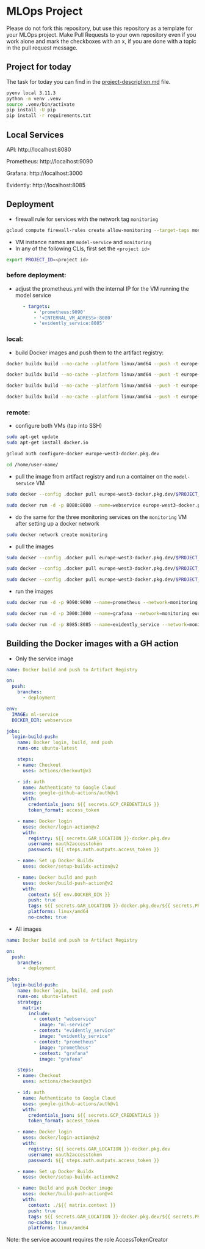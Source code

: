 # MLOps Project


Please do not fork this repository, but use this repository as a template for your MLOps project. Make Pull Requests to your own repository even if you work alone and mark the checkboxes with an x, if you are done with a topic in the pull request message.

## Project for today
The task for today you can find in the [project-description.md](project-description.md) file.

```bash
pyenv local 3.11.3
python -m venv .venv
source .venv/bin/activate
pip install -U pip
pip install -r requirements.txt
```

## Local Services

API:        http://localhost:8080

Prometheus: http://localhost:9090

Grafana:    http://localhost:3000

Evidently:  http://localhost:8085

## Deployment

- firewall rule for services with the network tag ```monitoring```
```bash
gcloud compute firewall-rules create allow-monitoring --target-tags monitoring --allow tcp:8080,tcp:9090,tcp:3000
```

- VM instance names are ```model-service``` and ```monitoring```
- In any of the following CLIs, first set the ```<project id>```
```bash
export PROJECT_ID=<project id>
```
### before deployment:
- adjust the prometheus.yml with the internal IP for the VM running the model service
```yml
      - targets:
          - 'prometheus:9090'
          - '<INTERNAL_VM_ADRESS>:8080'
          - 'evidently_service:8085'
```
### local:
- build Docker images and push them to the artifact registry:
```bash
docker buildx build --no-cache --platform linux/amd64 --push -t europe-west3-docker.pkg.dev/$PROJECT_ID/docker-registry/ml-service:latest ./webservice/
```

```bash
docker buildx build --no-cache --platform linux/amd64 --push -t europe-west3-docker.pkg.dev/$PROJECT_ID/docker-registry/prometheus:latest ./prometheus/
 ```

```bash
docker buildx build --no-cache --platform linux/amd64 --push -t europe-west3-docker.pkg.dev/$PROJECT_ID/docker-registry/grafana:latest ./grafana/
```

```bash
docker buildx build --no-cache --platform linux/amd64 --push -t europe-west3-docker.pkg.dev/$PROJECT_ID/docker-registry/evidently_service:latest ./evidently_service/
```

### remote:
- configure both VMs (tap into SSH)
```bash
sudo apt-get update
sudo apt-get install docker.io

gcloud auth configure-docker europe-west3-docker.pkg.dev

cd /home/user-name/
```

- pull the image from artifact registry and run a container on the ```model-service``` VM
```bash
sudo docker --config .docker pull europe-west3-docker.pkg.dev/$PROJECT_ID/docker-registry/ml-service:latest
```

```bash
sudo docker run -d -p 8080:8080 --name=webservice europe-west3-docker.pkg.dev/$PROJECT_ID/docker-registry/ml-service
```

- do the same for the three monitoring services on the ```monitoring``` VM after setting up a docker network
```bash
sudo docker network create monitoring
```

- pull the images
```bash
sudo docker --config .docker pull europe-west3-docker.pkg.dev/$PROJECT_ID/docker-registry/prometheus:latest
```

```bash
sudo docker --config .docker pull europe-west3-docker.pkg.dev/$PROJECT_ID/docker-registry/grafana:latest
```

```bash
sudo docker --config .docker pull europe-west3-docker.pkg.dev/$PROJECT_ID/docker-registry/evidently_service:latest
```

- run the images
```bash
sudo docker run -d -p 9090:9090 --name=prometheus --network=monitoring europe-west3-docker.pkg.dev/$PROJECT_ID/docker-registry/prometheus
```

```bash
sudo docker run -d -p 3000:3000 --name=grafana --network=monitoring europe-west3-docker.pkg.dev/$PROJECT_ID/docker-registry/grafana
```

```bash
sudo docker run -d -p 8085:8085 --name=evidently_service --network=monitoring europe-west3-docker.pkg.dev/$PROJECT_ID/docker-registry/evidently_service
```

## Building the Docker images with a GH action
- Only the service image
```yml
name: Docker build and push to Artifact Registry

on:
  push:
    branches:
      - deployment

env:
  IMAGE: ml-service
  DOCKER_DIR: webservice

jobs:
  login-build-push:
    name: Docker login, build, and push
    runs-on: ubuntu-latest

    steps:
    - name: Checkout
      uses: actions/checkout@v3

    - id: auth
      name: Authenticate to Google Cloud
      uses: google-github-actions/auth@v1
      with:
        credentials_json: ${{ secrets.GCP_CREDENTIALS }}
        token_format: access_token

    - name: Docker login
      uses: docker/login-action@v2
      with:
        registry: ${{ secrets.GAR_LOCATION }}-docker.pkg.dev
        username: oauth2accesstoken
        password: ${{ steps.auth.outputs.access_token }}

    - name: Set up Docker Buildx
      uses: docker/setup-buildx-action@v2

    - name: Docker build and push
      uses: docker/build-push-action@v2
      with:
        context: ${{ env.DOCKER_DIR }}
        push: true
        tags: ${{ secrets.GAR_LOCATION }}-docker.pkg.dev/${{ secrets.PROJECT_ID }}/${{ secrets.REPOSITORY }}/${{ env.IMAGE }}:latest
        platforms: linux/amd64
        no-cache: true
```
- All images

```yml
name: Docker build and push to Artifact Registry

on:
  push:
    branches:
      - deployment

jobs:
  login-build-push:
    name: Docker login, build, and push
    runs-on: ubuntu-latest
    strategy:
      matrix:
        include:
          - context: "webservice"
            image: "ml-service"
          - context: "evidently_service"
            image: "evidently_service"
          - context: "prometheus"
            image: "prometheus"
          - context: "grafana"
            image: "grafana"

    steps:
    - name: Checkout
      uses: actions/checkout@v3

    - id: auth
      name: Authenticate to Google Cloud
      uses: google-github-actions/auth@v1
      with:
        credentials_json: ${{ secrets.GCP_CREDENTIALS }}
        token_format: access_token

    - name: Docker login
      uses: docker/login-action@v2
      with:
        registry: ${{ secrets.GAR_LOCATION }}-docker.pkg.dev
        username: oauth2accesstoken
        password: ${{ steps.auth.outputs.access_token }}

    - name: Set up Docker Buildx
      uses: docker/setup-buildx-action@v2

    - name: Build and push Docker image
      uses: docker/build-push-action@v4
      with:
        context: ./${{ matrix.context }}
        push: true
        tags: ${{ secrets.GAR_LOCATION }}-docker.pkg.dev/${{ secrets.PROJECT_ID }}/${{ secrets.REPOSITORY }}/${{ matrix.image }}:latest
        no-cache: true
        platforms: linux/amd64
```

Note: the service account requires the role AccessTokenCreator 